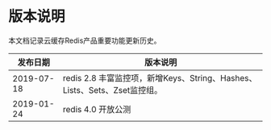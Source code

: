 # 版本说明
本文档记录云缓存Redis产品重要功能更新历史。

| 发布日期    |  版本说明     |
| -----------| ------------------ |
| 2019-07-18 | redis 2.8 丰富监控项，新增Keys、String、Hashes、Lists、Sets、Zset监控组。 |
| 2019-01-24 | redis 4.0 开放公测 |
